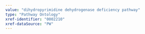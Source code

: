 ```yaml
---
value: "dihydropyrimidine dehydrogenase deficiency pathway"
type: "Pathway Ontology"
xref-identifier: "0002210"
xref-dataSource: "PW"
---
```

